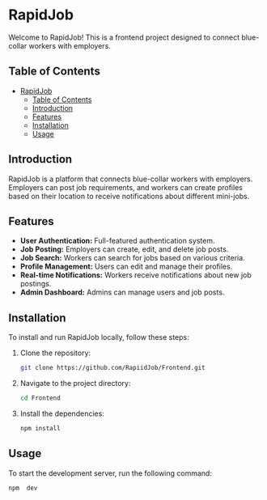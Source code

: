 # RapidJob

Welcome to RapidJob! This is a frontend project designed to connect blue-collar workers with employers.

## Table of Contents

- [RapidJob](#rapidjob)
  - [Table of Contents](#table-of-contents)
  - [Introduction](#introduction)
  - [Features](#features)
  - [Installation](#installation)
  - [Usage](#usage)

## Introduction

RapidJob is a platform that connects blue-collar workers with employers. Employers can post job requirements, and workers can create profiles based on their location to receive notifications about different mini-jobs.

## Features

- **User Authentication:** Full-featured authentication system.
- **Job Posting:** Employers can create, edit, and delete job posts.
- **Job Search:** Workers can search for jobs based on various criteria.
- **Profile Management:** Users can edit and manage their profiles.
- **Real-time Notifications:** Workers receive notifications about new job postings.
- **Admin Dashboard:** Admins can manage users and job posts.

## Installation

To install and run RapidJob locally, follow these steps:

1. Clone the repository:
    ```sh
    git clone https://github.com/RapiidJob/Frontend.git
    ```

2. Navigate to the project directory:
    ```sh
    cd Frontend
    ```

3. Install the dependencies:
    ```sh
    npm install
    ```

## Usage

To start the development server, run the following command:

```sh
npm  dev
